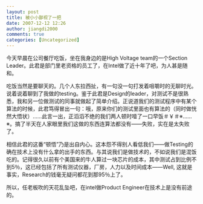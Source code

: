 ```yaml
---
layout: post
title: 被小小鄙视了一把
date: 2007-12-12 12:26
author: jiangdi2000
comments: true
categories: [Uncategorized]
---
```

<div id="msgcns!C840C88DA912213B!1036" class="bvMsg"><p>今天早晨在公司餐厅吃饭，坐在我身边的是High Voltage team的一个Section Leader。此君是部门里老资格的员工了，在Intel做了近十年了吧，为人甚是随和。</p> <p>吃饭当然是要聊天的。几个人东拉西扯，有一句没一句打发着咀嚼时的无聊时光。说着说着聊到了我做的testing。鉴于此君是Design的leader，对测试不是很熟悉，我和另一位做测试的同事就做起了简单介绍。正说道我们的测试程序中有某个算法的时候，此君笃得冒出一句：哦，原来你们的测试里面也有算法的（同时做恍然大悟状）……此言一出，正滔滔不绝的我们两人顿时噎了一口早饭＃￥＃※……※。搞了半天在人家眼里我们这做的东西连算法都没有——失败，实在是太失败了。</p> <p>相信此君的这番“顿悟”乃是出自内心。这本怨不得别人看低我们——做Testing的确在技术上没有什么拿的出手的东西。与其说我们是做技术的，不如说我们是混饭吃的。记得很久以前有个美国来的牛人算过一块芯片的成本，其中测试占到比例不到5％，这已经包括了所有测试仪器，厂房，人力以及时间成本——Well, 这就是事实，Research的钱毫无疑问都花到那95％上了。</p> <p>所以，任老板吹的天花乱坠吧，在intel做Product Engineer在技术上是没有前途的。</p></div>
